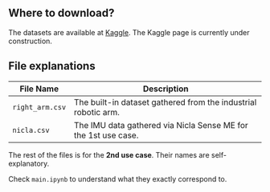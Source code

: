## Where to download?

The datasets are available at [Kaggle](https://www.kaggle.com/datasets/hkayan/industrial-robotic-arm-imu-data-casper-1-and-2/settings). The Kaggle page is currently under construction.

## File explanations

| File Name        | Description                                                                                      |
|------------------|--------------------------------------------------------------------------------------------------|
| `right_arm.csv` | The built-in dataset gathered from the industrial robotic arm.     |
| `nicla.csv`  | The IMU data gathered via Nicla Sense ME for the 1st use case.     |

The rest of the files is for the **2nd use case**. Their names are self-explanatory. 

Check `main.ipynb` to understand what they exactly correspond to.